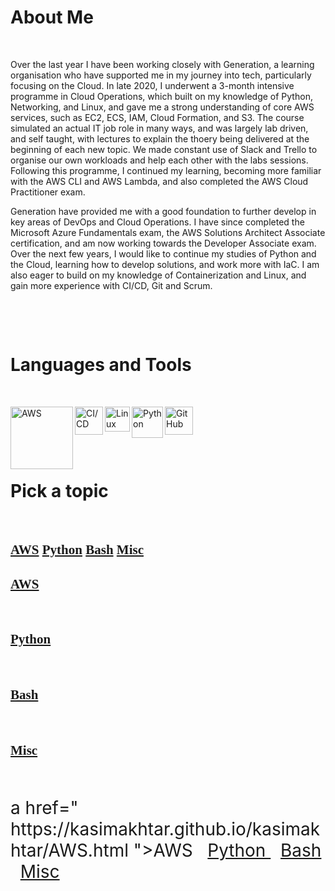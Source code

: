 # About Me
&nbsp;

Over the last year I have been working closely with Generation, a learning organisation who have supported me in my journey into tech, particularly focusing on the Cloud. In late 2020, I underwent a 3-month intensive programme in Cloud Operations, which built on my knowledge of Python, Networking, and Linux, and gave me a strong understanding of core AWS services, such as EC2, ECS, IAM, Cloud Formation, and S3. The course simulated an actual IT job role in many ways, and was largely lab driven, and self taught, with lectures to explain the thoery being delivered at the beginning of each new topic. We made constant use of Slack and Trello to organise our own workloads and help each other with the labs sessions. Following this programme, I continued my learning, becoming more familiar with the AWS CLI and AWS Lambda, and also completed the AWS Cloud Practitioner exam.

Generation have provided me with a good foundation to further develop in key areas of DevOps and Cloud Operations. I have since completed the Microsoft Azure Fundamentals exam, the AWS Solutions Architect Associate certification, and am now working towards the Developer Associate exam. Over the next few years, I would like to continue my studies of Python and the Cloud, learning how to develop solutions, and work more with IaC. I am also eager to build on my knowledge of Containerization and Linux, and gain more experience with CI/CD, Git and Scrum.
 
&nbsp;

&nbsp;


# Languages and Tools
&nbsp;

[<img align="left" alt="AWS" width="100px" src="https://attckcom-production.s3.amazonaws.com/uploads/2017/03/aws-white.png" />](https://kasimakhtar.github.io/kasimakhtar/lambda-function.html)

[<img align="left" alt="CI/CD" width="45px" src="https://tech.jumia.com/img/posts/diagram-01.png" />](https://kasimakhtar.github.io/kasimakhtar/CI-CD-workflow.html)

[<img align="left" alt="Linux" width="40px" src="https://daveden.files.wordpress.com/2013/02/tux_inverted.jpg" />](https://kasimakhtar.github.io/kasimakhtar/file_creator.html)

[<img align="left" alt="Python" width="50px" src="https://www.rogerperkin.co.uk/wp-content/uploads/2016/12/python-transparent-logo.png" />](https://kasimakhtar.github.io/kasimakhtar/python-series.html)

[<img align="left" alt="GitHub" width="45px" src="https://www.shareicon.net/data/2015/09/15/101512_logo_512x512.png" />](https://github.com/kasimakhtar/KasimAkhtar)
&nbsp;

&nbsp;

&nbsp;

# Pick a topic
&nbsp;

<h2 style="font-family:tempus sans itc;"><a href="https://kasimakhtar.github.io/kasimakhtar/AWS.html">AWS</a> <a href="https://kasimakhtar.github.io/kasimakhtar/Python.html">Python</a> <a href="https://kasimakhtar.github.io/kasimakhtar/Bash.html">Bash</a> <a href="https://kasimakhtar.github.io/kasimakhtar/Misc.html">Misc</a></h2>


<p style="font-size:28px ;">
<h2 style="font-family:tempus sans itc;"><a href=" https://kasimakhtar.github.io/kasimakhtar/AWS.html ">AWS </a></h2>
&nbsp;
<h2 style="font-family:tempus sans itc;"><a href=" https://kasimakhtar.github.io/kasimakhtar/Python.html.html ">Python </a></h2>
&nbsp;
<h2 style="font-family:tempus sans itc;"><a href=" https://kasimakhtar.github.io/kasimakhtar/Bash.html ">Bash </a></h2>
&nbsp;
<h2 style="font-family:tempus sans itc;"><a href=" https://kasimakhtar.github.io/kasimakhtar/Misc.html ">Misc </a></h2></p>
&nbsp;










<p style="font-size:28px ;">
a href=" https://kasimakhtar.github.io/kasimakhtar/AWS.html ">AWS </a>
&nbsp;
<a href=" https://kasimakhtar.github.io/kasimakhtar/Python.html.html ">Python </a>
&nbsp;
<a href=" https://kasimakhtar.github.io/kasimakhtar/Bash.html ">Bash </a>
&nbsp;
<a href=" https://kasimakhtar.github.io/kasimakhtar/Misc.html ">Misc </a></p>
&nbsp;









